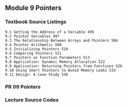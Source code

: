 Module 9 Pointers
-------------------------------------------
### Textbook Source Listings
    9.1 Getting the Address of a Variable 495 
    9.2 Pointer Variables 497 
    9.3 The Relationship Between Arrays and Pointers 504 
    9.4 Pointer Arithmetic 508 
    9.5 Initializing Pointers 510 
    9.6 Comparing Pointers 511 
    9.7 Pointers as Function Parameters 513 
    9.8 Application: Dynamic Memory Allocation 522 
    9.9 Application: Returning Pointers from Functions 526 
    9.10 Using Smart Pointers to Avoid Memory Leaks 533 
    9.11 Design: A Case Study 536 

### PR 09 Pointers


### Lecture Source Codes